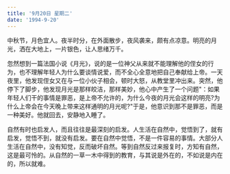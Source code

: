 ```yaml
---
title: '9月20日 星期二'
date: '1994-9-20'
---
```


中秋节，月色宜人。夜半时分，在外面散步，夜风袭来，颇有点凉意。明亮的月光，洒在大地上，一片银色，让人思绪万千。

忽然想到一篇法国小说《月光》，说的是一位神父从来就不能理解他的侄女的行为，也不理解年轻人为什么要谈情说爱，而不全心全意地把自己奉献给上帝。一天夜里，他发现侄女又在与一位小伙子相会，顿时大怒，从教堂里冲出来。突然，他停下了脚步，他发现月光是那样皎洁，那样美妙，他心中产生了一个问题"：如果年轻人们干的事情是罪恶，是上帝不允许的，为什么今夜的月光会这样的明亮?为什么上帝会在今天晚上带来这样通明的月光呢?"于是，他意识到那不是罪恶，而是一种美好。他就回去，安静地入睡了。

自然有时也启发人，而且往往是最深刻的启发。人生活在自然中，觉悟到了，就有启发，觉悟不到，就没有启发。要在自然中觉悟，不是一件容易的事情。大部分人生活在自然中，没有知觉，反而破坏自然。等到自然反过来报复时，方知有自然，这是最可怜的。从自然的一草一木中得到的教育，与其说是外在的，不如说是内在的，所以就难。

